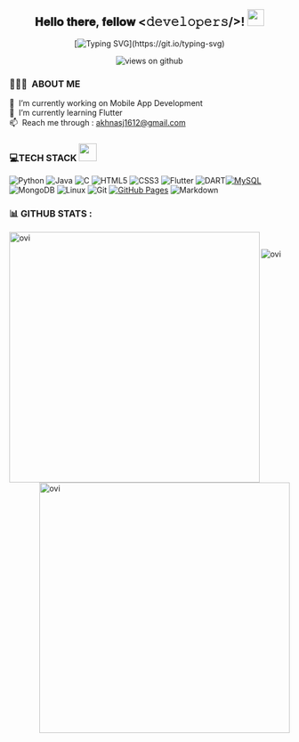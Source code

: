 <div align="center">
<h2> 𝐇𝐞𝐥𝐥𝐨 𝐭𝐡𝐞𝐫𝐞, 𝐟𝐞𝐥𝐥𝐨𝐰 <𝚍𝚎𝚟𝚎𝚕𝚘𝚙𝚎𝚛𝚜/>! <img src="https://i.giphy.com/hvRJCLFzcasrR4ia7z.webp" width="30px"></h2>
</div>

<div align="center" width="200">

[![Typing SVG](https://readme-typing-svg.herokuapp.com?font=Architects+Daughter&color=7AF79A&size=30&lines=Hey!+It's+Akhna!;)](https://git.io/typing-svg)

</div>

<p align="center">
<img align= "center" src="https://komarev.com/ghpvc/?username=akhnasj&label=Views&color=brightgreen&style=flat-square" alt="views on github" />
</div>

### 👨🏻‍💻 &nbsp;ABOUT ME
🔭 &nbsp;I’m currently working on Mobile App Development\
🌱 &nbsp;I’m currently learning Flutter\
📫 &nbsp;Reach me through : akhnasj1612@gmail.com

<!--
**akhnasj/akhnasj** is a ✨ _special_ ✨ repository because its `README.md` (this file) appears on your GitHub profile.

Here are some ideas to get you started:

- 🌱 I’m currently learning Flutter
- 👯 I’m looking to collaborate on ...
- 🤔 I’m looking for help with ...
- 💬 Ask me about ...

- 😄 Pronouns: ...
- ⚡ Fun fact: ...
-->



### 💻TECH STACK <img src = "https://media2.giphy.com/media/QssGEmpkyEOhBCb7e1/giphy.gif?cid=ecf05e47a0n3gi1bfqntqmob8g9aid1oyj2wr3ds3mg700bl&rid=giphy.gif" width = 32px> 

 
![Python](https://img.shields.io/badge/Python%20-%2314354C.svg?style=for-the-badge&logo=python&logoColor=white) ![Java](https://img.shields.io/badge/java-%23ED8B00.svg?style=for-the-badge&logo=java&logoColor=white)&nbsp;![C](https://img.shields.io/badge/C%20-%232370ED.svg?style=for-the-badge&logo=c&logoColor=white) ![HTML5](https://img.shields.io/badge/html5-%23E34F26.svg?style=for-the-badge&logo=html5&logoColor=white) ![CSS3](https://img.shields.io/badge/css3-%231572B6.svg?style=for-the-badge&logo=css3&logoColor=white)
 <img alt="Flutter" src="https://img.shields.io/badge/Flutter-02569B?style=for-the-badge&logo=flutter&logoColor=white"> <img alt="DART" src="https://img.shields.io/badge/Dart-0175C2?style=for-the-badge&logo=dart&logoColor=white"/><a href="https://www.mysql.com/"><img alt="MySQL" src="https://img.shields.io/badge/MySQL-00000F?style=for-the-badge&logo=mysql&logoColor=white"></a> ![MongoDB](https://img.shields.io/badge/MongoDB-%234ea94b.svg?style=for-the-badge&logo=mongodb&logoColor=white)
  ![Linux](https://img.shields.io/badge/Linux-FCC624?style=for-the-badge&logo=linux&logoColor=black)
![Git](https://img.shields.io/badge/git-%23F05033.svg?style=for-the-badge&logo=git&logoColor=white)
<a href="https://www.github.com"><img alt="GitHub Pages" src="https://img.shields.io/badge/GitHub-100000?style=for-the-badge&logo=github&logoColor=white"></a> ![Markdown](https://img.shields.io/badge/markdown-%23000000.svg?style=for-the-badge&logo=markdown&logoColor=white)



### 📊 GITHUB STATS :



<p>&nbsp;<img align = "left" src="https://github-readme-stats.vercel.app/api?username=akhnasj&show_icons=true&locale=en&theme=chartreuse-dark" alt="ovi" width="450"> 
 <img align="right" src="https://github-readme-streak-stats.herokuapp.com/?user=akhnasj&theme=chartreuse-dark&hide_border=false" alt="ovi" width="450"/></p>
<p ><img src="https://github-readme-stats.vercel.app/api/top-langs?username=akhnasj&show_icons=true&locale=en&layout=compact&theme=chartreuse-dark" alt="ovi" />




